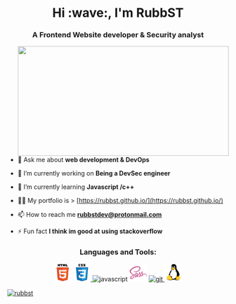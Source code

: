 <h1 align="center">Hi :wave:, I'm RubbST</h1>
<h3 align="center">A Frontend Website developer & Security analyst</h3>

<img align="right"  width="480" height="250" src="https://raw.githubusercontent.com/abhisheknaiidu/abhisheknaiidu/master/code.gif">

<br>

- :speech_balloon: Ask me about **web development & DevOps**

- :telescope: I’m currently working on **Being a DevSec engineer**

- :seedling: I’m currently learning **Javascript /c++**

- :man_technologist: My portfolio is > [https://rubbst.github.io/](https://rubbst.github.io/)

- :mailbox: How to reach me **rubbstdev@protonmail.com**

- :zap: Fun fact **I think im good at using stackoverflow**


<h3 align="center">Languages and Tools:</h3>
<p align="center">  <img src="https://raw.githubusercontent.com/devicons/devicon/master/icons/html5/html5-original-wordmark.svg" alt="html5" width="40" height="40"/> </a> <a href="https://www.w3.org/html/" target="_blank" rel="noreferrer"> <img src="https://raw.githubusercontent.com/devicons/devicon/master/icons/css3/css3-original-wordmark.svg" alt="css3" width="40" height="40"/> </a> <img src="https://www.linkpicture.com/q/javascript.svg" alt="javascript" width="31" height="40"/> </a> <img src="https://raw.githubusercontent.com/devicons/devicon/master/icons/sass/sass-original.svg" alt="sass" width="40" height="40"/> </a> <a href="https://git-scm.com/" target="_blank" rel="noreferrer"> <img src="https://www.vectorlogo.zone/logos/git-scm/git-scm-icon.svg" alt="git" width="40" height="40"/> </a>  <a href="https://www.linux.org/" target="_blank" rel="noreferrer"> <img src="https://raw.githubusercontent.com/devicons/devicon/master/icons/linux/linux-original.svg" alt="linux" width="40" height="40"/> </a> <a href="https://sass-lang.com" target="_blank" rel="noreferrer">  </p>

<img align="center" src="https://github-readme-stats.vercel.app/api?username=rubbst&show_icons=true&locale=en" alt="rubbst" />
